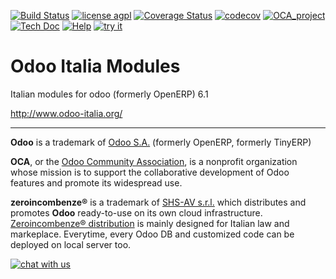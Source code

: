 [![Build Status](https://travis-ci.org/zeroincombenze/l10n-italy.svg?branch=6.1)](https://travis-ci.org/zeroincombenze/l10n-italy)
[![license agpl](https://img.shields.io/badge/licence-AGPL--3-blue.svg)](http://www.gnu.org/licenses/agpl-3.0.html)
[![Coverage Status](https://coveralls.io/repos/github/zeroincombenze/l10n-italy/badge.svg?branch=6.1)](https://coveralls.io/github/zeroincombenze/l10n-italy?branch=6.1)
[![codecov](https://codecov.io/gh/zeroincombenze/l10n-italy/branch/6.1/graph/badge.svg)](https://codecov.io/gh/zeroincombenze/l10n-italy/branch/6.1)
[![OCA_project](http://www.zeroincombenze.it/wp-content/uploads/ci-ct/prd/button-oca-6.svg)](https://github.com/OCA/l10n-italy/tree/6.1)
[![Tech Doc](http://www.zeroincombenze.it/wp-content/uploads/ci-ct/prd/button-docs-6.svg)](http://wiki.zeroincombenze.org/en/Odoo/dev/6.1)
[![Help](http://www.zeroincombenze.it/wp-content/uploads/ci-ct/prd/button-help-6.svg)](http://wiki.zeroincombenze.org/en/Odoo/6.1/l10n-italy)
[![try it](http://www.zeroincombenze.it/wp-content/uploads/ci-ct/prd/button-try-it-6.svg)](http://erp6.zeroincombenze.it)

Odoo Italia Modules
===================

Italian modules for odoo (formerly OpenERP) 6.1

http://www.odoo-italia.org/

[//]: # (copyright)

----

**Odoo** is a trademark of [Odoo S.A.](https://www.odoo.com/) (formerly OpenERP, formerly TinyERP)

**OCA**, or the [Odoo Community Association](http://odoo-community.org/), is a nonprofit organization whose
mission is to support the collaborative development of Odoo features and
promote its widespread use.

**zeroincombenze®** is a trademark of [SHS-AV s.r.l.](http://www.shs-av.com/)
which distributes and promotes **Odoo** ready-to-use on its own cloud infrastructure.
[Zeroincombenze® distribution](http://wiki.zeroincombenze.org/en/Odoo)
is mainly designed for Italian law and markeplace.
Everytime, every Odoo DB and customized code can be deployed on local server too.

[//]: # (end copyright)

[![chat with us](https://www.shs-av.com/wp-content/chat_with_us.gif)](https://tawk.to/85d4f6e06e68dd4e358797643fe5ee67540e408b)
